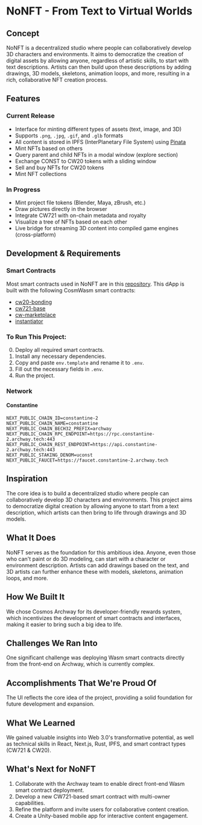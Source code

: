 # NoNFT - From Text to Virtual Worlds


## Concept

NoNFT is a decentralized studio where people can collaboratively develop 3D characters and environments. It aims to democratize the creation of digital assets by allowing anyone, regardless of artistic skills, to start with text descriptions. Artists can then build upon these descriptions by adding drawings, 3D models, skeletons, animation loops, and more, resulting in a rich, collaborative NFT creation process.

## Features

### Current Release

- Interface for minting different types of assets (text, image, and 3D)
- Supports `.png`, `.jpg`, `.gif`, and `.glb` formats
- All content is stored in IPFS (InterPlanetary File System) using [Pinata](https://www.pinata.cloud/)
- Mint NFTs based on others
- Query parent and child NFTs in a modal window (explore section)
- Exchange CONST to CW20 tokens with a sliding window
- Sell and buy NFTs for CW20 tokens
- Mint NFT collections

### In Progress

- Mint project file tokens (Blender, Maya, zBrush, etc.)
- Draw pictures directly in the browser
- Integrate CW721 with on-chain metadata and royalty
- Visualize a tree of NFTs based on each other
- Live bridge for streaming 3D content into compiled game engines (cross-platform)


## Development & Requirements

### Smart Contracts

Most smart contracts used in NoNFT are in this [repository](https://github.com/wotori-studio/NFText-CosmWasm). This dApp is built with the following CosmWasm smart contracts:
- [cw20-bonding](https://github.com/CosmWasm/cw-tokens/tree/main/contracts/cw20-bonding)
- [cw721-base](https://github.com/CosmWasm/cw-nfts/tree/test-resolver/contracts/cw721-base)
- [cw-marketplace](https://github.com/wotori-studio/CW-Marketplace)
- [instantiator](https://github.com/wotori/instantiator)

### To Run This Project:

0. Deploy all required smart contracts.
1. Install any necessary dependencies.
2. Copy and paste `env.template` and rename it to `.env`.
3. Fill out the necessary fields in `.env`.
4. Run the project.

### Network

#### Constantine

```
NEXT_PUBLIC_CHAIN_ID=constantine-2
NEXT_PUBLIC_CHAIN_NAME=constantine
NEXT_PUBLIC_CHAIN_BECH32_PREFIX=archway
NEXT_PUBLIC_CHAIN_RPC_ENDPOINT=https://rpc.constantine-2.archway.tech:443
NEXT_PUBLIC_CHAIN_REST_ENDPOINT=https://api.constantine-2.archway.tech:443
NEXT_PUBLIC_STAKING_DENOM=uconst
NEXT_PUBLIC_FAUCET=https://faucet.constantine-2.archway.tech
```

## Inspiration

The core idea is to build a decentralized studio where people can collaboratively develop 3D characters and environments. This project aims to democratize digital creation by allowing anyone to start from a text description, which artists can then bring to life through drawings and 3D models.

## What It Does

NoNFT serves as the foundation for this ambitious idea. Anyone, even those who can't paint or do 3D modeling, can start with a character or environment description. Artists can add drawings based on the text, and 3D artists can further enhance these with models, skeletons, animation loops, and more.

## How We Built It

We chose Cosmos Archway for its developer-friendly rewards system, which incentivizes the development of smart contracts and interfaces, making it easier to bring such a big idea to life.

## Challenges We Ran Into

One significant challenge was deploying Wasm smart contracts directly from the front-end on Archway, which is currently complex.

## Accomplishments That We're Proud Of

The UI reflects the core idea of the project, providing a solid foundation for future development and expansion.

## What We Learned

We gained valuable insights into Web 3.0's transformative potential, as well as technical skills in React, Next.js, Rust, IPFS, and smart contract types (CW721 & CW20).

## What's Next for NoNFT

1. Collaborate with the Archway team to enable direct front-end Wasm smart contract deployment.
2. Develop a new CW721-based smart contract with multi-owner capabilities.
3. Refine the platform and invite users for collaborative content creation.
4. Create a Unity-based mobile app for interactive content engagement.